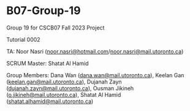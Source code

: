 # B07-Group-19
Group 19 for CSCB07 Fall 2023 Project

Tutorial 0002

TA: Noor Nasri (noor.nasri@hotmail.com/noor.nasri@mail.utoronto.ca)


SCRUM Master: Shatat Al Hamid


Group Members:
Dana Wan (dana.wan@mail.utoronto.ca),
Keelan Gan (keelan.gan@mail.utoronto.ca),
Dujanah Zayn (dujanah.zayn@mail.utoronto.ca),
Ousman Jikineh (o.jikineh@mail.utoronto.ca),
Shatat Al Hamid (shatat.alhamid@mail.utoronto.ca)

